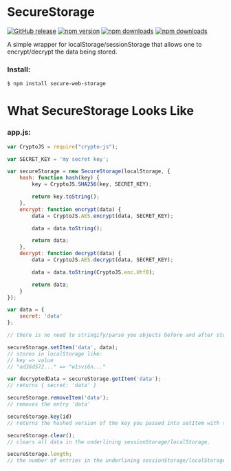 # SecureStorage

[![GitHub release](https://img.shields.io/github/release/Mike96angelo/Secure-Storage.svg?maxAge=21600)](https://github.com/Mike96Angelo/Secure-Storage/releases)
[![npm version](https://img.shields.io/npm/v/secure-web-storage.svg?maxAge=21600)](https://www.npmjs.com/package/secure-web-storage)
[![npm downloads](https://img.shields.io/npm/dm/secure-web-storage.svg?maxAge=604800)](https://npm-stat.com/charts.html?package=secure-web-storage&from=2017-02-8)
[![npm downloads](https://img.shields.io/npm/dt/secure-web-storage.svg?maxAge=604800)](https://npm-stat.com/charts.html?package=secure-web-storage&from=2017-02-8)

A simple wrapper for localStorage/sessionStorage that allows one to encrypt/decrypt the data being stored.

### Install:
```
$ npm install secure-web-storage
```
# What SecureStorage Looks Like
<!-- * [Docs](docs/javascript-api.md) -->
<!-- * [JSFiddle](https://jsfiddle.net/fypyk2jp/4/) -->

### app.js:

```JavaScript
var CryptoJS = require("crypto-js");

var SECRET_KEY = 'my secret key';

var secureStorage = new SecureStorage(localStorage, {
    hash: function hash(key) {
        key = CryptoJS.SHA256(key, SECRET_KEY);

        return key.toString();
    },
    encrypt: function encrypt(data) {
        data = CryptoJS.AES.encrypt(data, SECRET_KEY);

        data = data.toString();

        return data;
    },
    decrypt: function decrypt(data) {
        data = CryptoJS.AES.decrypt(data, SECRET_KEY);

        data = data.toString(CryptoJS.enc.Utf8);

        return data;
    }
});

var data = {
    secret: 'data'
};

// there is no need to stringify/parse you objects before and after storing.

secureStorage.setItem('data', data);
// stores in localStorage like:
// key => value
// "ad36d572..." => "w1svi6n..."

var decryptedData = secureStorage.getItem('data');
// returns { secret: 'data' }

secureStorage.removeItem('data');
// removes the entry 'data'

secureStorage.key(id)
// returns the hashed version of the key you passed into setItem with the given id.

secureStorage.clear();
// clears all data in the underlining sessionStorage/localStorage.

secureStorage.length;
// the number of entries in the underlining sessionStorage/localStorage.

```
